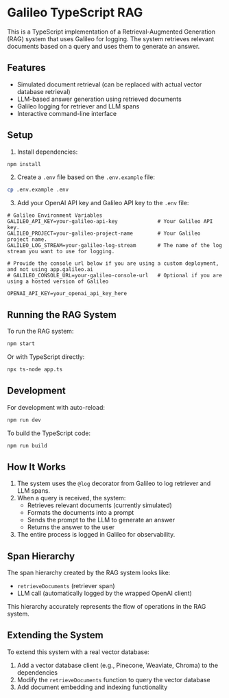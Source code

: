 # Galileo TypeScript RAG

This is a TypeScript implementation of a Retrieval-Augmented Generation (RAG) system that uses Galileo for logging. The system retrieves relevant documents based on a query and uses them to generate an answer.

## Features

- Simulated document retrieval (can be replaced with actual vector database retrieval)
- LLM-based answer generation using retrieved documents
- Galileo logging for retriever and LLM spans
- Interactive command-line interface

## Setup

1. Install dependencies:

```bash
npm install
```

2. Create a `.env` file based on the `.env.example` file:

```bash
cp .env.example .env
```

3. Add your OpenAI API key and Galileo API key to the `.env` file:

```
# Galileo Environment Variables
GALILEO_API_KEY=your-galileo-api-key             # Your Galileo API key.
GALILEO_PROJECT=your-galileo-project-name        # Your Galileo project name.
GALILEO_LOG_STREAM=your-galileo-log-stream       # The name of the log stream you want to use for logging.

# Provide the console url below if you are using a custom deployment, and not using app.galileo.ai
# GALILEO_CONSOLE_URL=your-galileo-console-url   # Optional if you are using a hosted version of Galileo

OPENAI_API_KEY=your_openai_api_key_here
```

## Running the RAG System

To run the RAG system:

```bash
npm start
```

Or with TypeScript directly:

```bash
npx ts-node app.ts
```

## Development

For development with auto-reload:

```bash
npm run dev
```

To build the TypeScript code:

```bash
npm run build
```

## How It Works

1. The system uses the `@log` decorator from Galileo to log retriever and LLM spans.
2. When a query is received, the system:
   - Retrieves relevant documents (currently simulated)
   - Formats the documents into a prompt
   - Sends the prompt to the LLM to generate an answer
   - Returns the answer to the user
3. The entire process is logged in Galileo for observability.

## Span Hierarchy

The span hierarchy created by the RAG system looks like:

- `retrieveDocuments` (retriever span)
- LLM call (automatically logged by the wrapped OpenAI client)

This hierarchy accurately represents the flow of operations in the RAG system.

## Extending the System

To extend this system with a real vector database:

1. Add a vector database client (e.g., Pinecone, Weaviate, Chroma) to the dependencies
2. Modify the `retrieveDocuments` function to query the vector database
3. Add document embedding and indexing functionality 